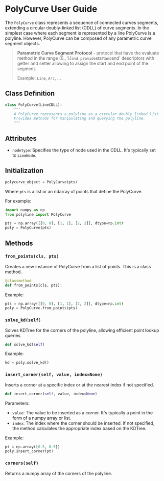 # PolyCurve User Guide

The `PolyCurve` class represents a sequence of connected curves segments, extending a circular
doubly-linked list (CDLL) of curve segments. In the simplest case where each segment is represented by a line
PolyCurve is a polyline.
However, PolyCurve can be composed of any parametric curve segment objects.


> **Parametric Curve Segment Protocol** - protocol that have the evaluate method in the range (0., 1.)` and provide
> `start` and `end` descriptors with getter and setter allowing to assign the start and end point of the segment.
>
> Example: `Line`, `Arc`, ...

## Class Definition

```python
class PolyCurve(LineCDLL):
    """
    A PolyCurve represents a polyline as a circular doubly linked list (CDLL) of line segments.
    Provides methods for manipulating and querying the polyline.
    """
```

## Attributes

- `nodetype`: Specifies the type of node used in the CDLL. It's typically set to `LineNode`.

## Initialization

```python
polycurve_object = PolyCurve(pts)
```

Where `pts` is a list or an ndarray of points that define the PolyCurve.

For example:

```python
import numpy as np
from polyline import PolyCurve

pts = np.array([[0, 0], [1, 1], [2, 2]], dtype=np.int)
poly = PolyCurve(pts)
```

## Methods

### `from_points(cls, pts)`

Creates a new instance of PolyCurve from a list of points. This is a class method.

```python
@classmethod
def from_points(cls, pts):
```

Example:

```python
pts = np.array([[0, 0], [1, 1], [2, 2]], dtype=np.int)
poly = PolyCurve.from_points(pts)
```

### `solve_kd(self)`

Solves KDTree for the corners of the polyline, allowing efficient point lookup queries.

```python
def solve_kd(self)
```

Example:

```python
kd = poly.solve_kd()
```

### `insert_corner(self, value, index=None)`

Inserts a corner at a specific index or at the nearest index if not specified.

```python
def insert_corner(self, value, index=None)
```

Parameters:

- `value`: The value to be inserted as a corner. It's typically a point in the form of a numpy array or list.
- `index`: The index where the corner should be inserted. If not specified, the method calculates the appropriate index
  based on the KDTree.

Example:

```python
pt = np.array([0.5, 0.5])
poly.insert_corner(pt)
```

### `corners(self)`

Returns a numpy array of the corners of the polyline.



